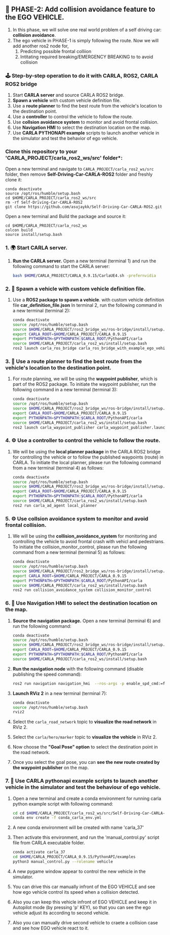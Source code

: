  ## 🚦 PHASE-2: Add collision avoidance feature to the EGO VEHICLE.
1.  In this phase, we will solve one real world problem of a self driving car: **collision avoidance**.
2.  The ego vehicle in PHASE-1 is simply following the route. Now we will add another ros2 node for,
    1. Predicting possible frontal colliion
    2. Intitating required breaking/EMERGENCY BREAKING to to avoid collision

### 🕹️ Step-by-step operation to do it with CARLA, ROS2, CARLA ROS2 bridge
1.  Start **CARLA server** and source  CARLA ROS2 bridge. 
2.  **Spawn a vehicle** with custom vehicle definition file.
3.  Use a **route planner** to find the best route from the vehicle's location to the destination point.
4.  Use a **controller** to control the vehicle to follow the route.
5.  Use **collsion avoidance system** to monitor and avoid frontal collision. 
6.  Use **Navigation HMI** to select the destination location on the map.
7.  Use **CARLA PYTHONAPI example** scripts to launch another vehicle in the simulator and test the behavior of ego vehicle.   

### Clone this repository to your 'CARLA_PROJECT/carla_ros2_ws/src' folder*:
Open a new terminal and navigate to `CARLA_PROJECT/carla_ros2_ws/src` folder, then remove **Self-Driving-Car-CARLA-ROS2** folder and freshly clone it:
    

    conda deactivate
    source /opt/ros/humble/setup.bash
    cd $HOME/CARLA_PROJECT/carla_ros2_ws/src
    rm -rf Self-Driving-Car-CARLA-ROS2
    git clone https://github.com/asujaykk/Self-Driving-Car-CARLA-ROS2.git


Open a new terminal and Build the package and source it:

    cd $HOME/CARLA_PROJECT/carla_ros2_ws
    colcon build
    source install/setup.bash


### 1. 🌍 Start CARLA server.
1.  **Run the CARLA server.**
    Open a new terminal (terminal 1) and run the following command to start the CARLA server:

    ```bash
    bash $HOME/CARLA_PROJECT/CARLA_0.9.15/CarlaUE4.sh -prefernvidia
    ```


### 2. 🚗 Spawn a vehicle with custom vehicle definition file.
1.  Use a **ROS2 package to spawn a vehicle**. with custom vehicle definition file **car_definition_file.json**
    In terminal 2, run the following command in a new terminal (terminal 2):

    ```bash
    conda deactivate
    source /opt/ros/humble/setup.bash
    source $HOME/CARLA_PROJECT/ros2_bridge_ws/ros-bridge/install/setup.bash
    export CARLA_ROOT=$HOME/CARLA_PROJECT/CARLA_0.9.15
    export PYTHONPATH=$PYTHONPATH:$CARLA_ROOT/PythonAPI/carla
    source $HOME/CARLA_PROJECT/carla_ros2_ws/install/setup.bash
    ros2 launch carla_ros_bridge carla_ros_bridge_with_example_ego_vehicle.launch.py objects_definition_file:=$HOME/CARLA_PROJECT/carla_ros2_ws/src/Self-Driving-Car-CARLA-ROS2/car_definition_file.json
    ```

### 3. 🧭 Use a route planner to find the best route from the vehicle's location to the destination point.
1.  For route planning, we will be using the **waypoint publisher**, which is part of the ROS2 package.
    To initiate the waypoint publisher, run the following command in a new terminal (terminal 3):

    ```bash
    conda deactivate
    source /opt/ros/humble/setup.bash
    source $HOME/CARLA_PROJECT/ros2_bridge_ws/ros-bridge/install/setup.bash
    export CARLA_ROOT=$HOME/CARLA_PROJECT/CARLA_0.9.15
    export PYTHONPATH=$PYTHONPATH:$CARLA_ROOT/PythonAPI/carla
    source $HOME/CARLA_PROJECT/carla_ros2_ws/install/setup.bash
    ros2 launch carla_waypoint_publisher carla_waypoint_publisher.launch.py
    ```

### 4. ⚙️ Use a controller to control the vehicle to follow the route.
1.  We will be using the **local planner package** in the CARLA ROS2 bridge for controlling the vehicle or to follow the published waypoints (route) in CARLA.
    To initiate the local planner, please run the following command from a new terminal (terminal 4) as follows:

    ```bash
    conda deactivate
    source /opt/ros/humble/setup.bash
    source $HOME/CARLA_PROJECT/ros2_bridge_ws/ros-bridge/install/setup.bash
    export CARLA_ROOT=$HOME/CARLA_PROJECT/CARLA_0.9.15
    export PYTHONPATH=$PYTHONPATH:$CARLA_ROOT/PythonAPI/carla
    source $HOME/CARLA_PROJECT/carla_ros2_ws/install/setup.bash
    ros2 run carla_ad_agent local_planner
    ```

### 5. ⚙️ Use **collsion avoidance system** to monitor and avoid frontal collision.
1.  We will be using the **collision_avoidance_system**  for monitoring and controlling the vehicle to avoid frontal crash with vehicl and pedestrians.
    To initiate the collision_monitor_control, please run the following command from a new terminal (terminal 5) as follows:

    ```bash
    conda deactivate
    source /opt/ros/humble/setup.bash
    source $HOME/CARLA_PROJECT/ros2_bridge_ws/ros-bridge/install/setup.bash
    export CARLA_ROOT=$HOME/CARLA_PROJECT/CARLA_0.9.15
    export PYTHONPATH=$PYTHONPATH:$CARLA_ROOT/PythonAPI/carla
    source $HOME/CARLA_PROJECT/carla_ros2_ws/install/setup.bash
    ros2 run collision_avoidance_system collision_monitor_control
    ```

 
### 6. 🎯 Use Navigation HMI to select the destination location on the map.
1.  **Source the navigation package.**
    Open a new terminal (terminal 6) and run the following command:

    ```bash
    conda deactivate
    source /opt/ros/humble/setup.bash
    source $HOME/CARLA_PROJECT/ros2_bridge_ws/ros-bridge/install/setup.bash
    export CARLA_ROOT=$HOME/CARLA_PROJECT/CARLA_0.9.15
    export PYTHONPATH=$PYTHONPATH:$CARLA_ROOT/PythonAPI/carla
    source $HOME/CARLA_PROJECT/carla_ros2_ws/install/setup.bash
    ```

2.  **Run the navigation node** with the following command (disable publishing the speed command):

    ```bash
    ros2 run navigation navigation_hmi  --ros-args -p enable_spd_cmd:=false
    ```

3.  **Launch RViz 2** in a new terminal (terminal 7):

    ```bash
    conda deactivate
    source /opt/ros/humble/setup.bash
    rviz2
    ```

4.  Select the `carla_road_network` topic to **visualize the road network** in RViz 2.
5.  Select the `carla/hero/marker` topic to **visualize the vehicle** in RViz 2.
6.  Now choose the **"Goal Pose" option** to select the destination point in the road network.
7.  Once you select the goal pose, you can **see the new route created by the waypoint publisher** on the map.

### 7. 🎯 Use **CARLA pythonapi example** scripts to launch another vehicle in the simulator and test the behaviour of ego vehicle. 
1.  Open a new terminal and create a conda environment for running carla python example script with following command:

    ```bash
    cd cd $HOME/CARLA_PROJECT/carla_ros2_ws/src/Self-Driving-Car-CARLA-ROS2
    conda env create -f conda_carla_env.yml
    ```
2.  A new conda environment will be created with name 'carla_37'
3.  Then activate this environment, and run the 'manual_control.py' script file from CARLA executable folder.

    ```bash
    conda activate carla_37
    cd $HOME/CARLA_PROJECT/CARLA_0.9.15/PythonAPI/examples
    python3 manual_control.py --rolename vehicle
    ```

2.  A new pygame window appear to control the new vehicle in the simulator.
3.  You can drive this car manually infront of the EGO VEHICLE and see how ego vehicle control its speed when a collision detected.
4.  Also you can keep this vehicle infront of EGO VEHICLE and keep it in Autopilot mode (by pressing 'p' KEY), so that you can see the ego vehicle adjust its according to second vehicle.
5.  Also you can manually drive second vehicle to craete a collision case and see how EGO vehicle react to it. 
